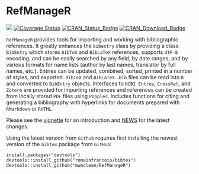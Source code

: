 RefManageR
========
[![](https://travis-ci.org/mwmclean/RefManageR.svg?branch=master)](https://travis-ci.org/mwmclean/RefManageR/)
[![Coverage Status](https://coveralls.io/repos/mwmclean/RefManageR/badge.svg?branch=master)](https://coveralls.io/r/mwmclean/RefManageR?branch=master)
[![CRAN_Status_Badge](http://www.r-pkg.org/badges/version/RefManageR)](https://cran.r-project.org/package=RefManageR)
[![CRAN_Download_Badge](http://cranlogs.r-pkg.org/badges/RefManageR)](https://cran.r-project.org/package=RefManageR)

`RefManageR` provides tools for importing and working with
bibliographic references.  It greatly enhances the `bibentry` class by
providing a class `BibEntry` which stores `BibTeX` and `BibLaTeX` references,
supports `UTF-8` encoding, and can be easily searched by any field, by date
ranges, and by various formats for name lists (author by last names,
translator by full names, etc.). Entries can be updated, combined, sorted,
printed in a number of styles, and exported. `BibTeX` and `BibLaTeX` `.bib` files
can be read into `R` and converted to `BibEntry` objects.  Interfaces to
`NCBI Entrez`, `CrossRef`, and `Zotero` are provided for importing references and
references can be created from locally stored `PDF` files using `Poppler`.  Includes
functions for citing and generating a bibliography with hyperlinks for
documents prepared with `RMarkdown` or `RHTML`.

Please see the [vignette](https://cran.r-project.org/web/packages/RefManageR/vignettes/manual.pdf)
for an introduction and [NEWS](https://github.com/mwmclean/RefManageR/blob/master/inst/NEWS.md)
for the latest changes.

Using the latest version from `Github` requires first installing the newest version of the `bibtex` package
from `GitHub`:

```
install.packages("devtools")
devtools::install_github("romainfrancois/bibtex")
devtools::install_github("mwmclean/RefManageR")
```
